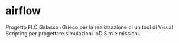 # airflow
Progetto FLC Galasso+Grieco per la realizzazione di un tool di Visual Scripting per progettare simulazioni IoD Sim e missioni.
